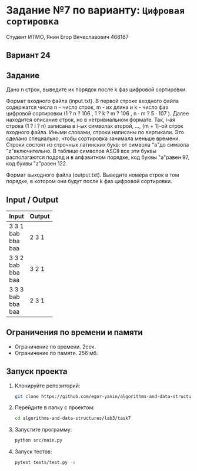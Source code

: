 # Задание №7 по варианту: `Цифровая сортировка`
Студент ИТМО,  Янин Егор Вячеславович  468187

## Вариант 24

## Задание 
Дано n строк, выведите их порядок после k фаз цифровой сортировки.


Формат входного файла (input.txt). В первой строке входного файла содержатся числа n - число строк, m - их длина и k - число фаз цифровой
сортировки (1 ? n ? 106
, 1 ? k ? m ? 106
, n · m ? 5 · 107
). Далее
находится описание строк, но в нетривиальном формате. Так, i-ая строка
(1 ? i ? n) записана в i-ых символах второй, ..., (m + 1)-ой строк входного файла. Иными словами, строки написаны по вертикали. Это сделано
специально, чтобы сортировка занимала меньше времени.
Строки состоят из строчных латинских букв: от символа "a"до символа
"z"включительно. В таблице символов ASCII все эти буквы располагаются
подряд и в алфавитном порядке, код буквы "a"равен 97, код буквы "z"равен 122.

Формат выходного файла (output.txt). Выведите номера строк в том порядке, в котором они будут после k фаз цифровой сортировки.

## Input / Output 

| Input                           | Output |
|---------------------------------|--------|
| 3 3 1 <br/> bab<br/>bba<br/>baa | 2 3 1  |
| 3 3 2 <br/> bab<br/>bba<br/>baa | 3 2 1  |
| 3 3 3 <br/> bab<br/>bba<br/>baa | 2 3 1  |

## Ограничения по времени и памяти

- Ограничение по времени. 2сек.
- Ограничение по памяти. 256 мб.


## Запуск проекта
1. Клонируйте репозиторий:
   ```bash
   git clone https://github.com/egor-yanin/algorithms-and-data-structures.git
   ```
2. Перейдите в папку с проектом:
   ```bash
   cd algorithms-and-data-structures/lab3/task7
   ```
3. Запустите программу:
   ```bash
   python src/main.py
   ```
4. Запуск тестов:
   ```bash
   pytest tests/test.py -v
   ```